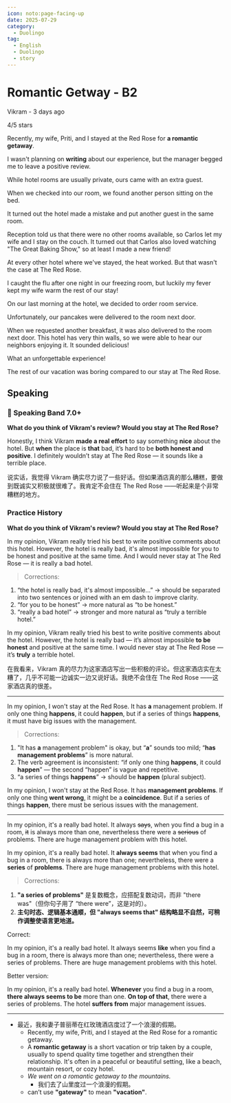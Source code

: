 ```yaml
---
icon: noto:page-facing-up
date: 2025-07-29
category:
  - Duolingo
tag:
  - English
  - Duolingo
  - story
---
```


# Romantic Getway - B2

Vikram - 3 days ago

4/5 stars

Recently, my wife, Priti, and I stayed at the Red Rose for **a romantic getaway**.

I wasn't planning on **writing** about our experience, but the manager begged me to leave a positive review.

While hotel rooms are usually private, ours came with an extra guest.

When we checked into our room, we found another person sitting on the bed.

It turned out the hotel made a mistake and put another guest in the same room.

Reception told us that there were no other rooms available, so Carlos let my wife and I stay on the couch. It turned out that Carlos also loved watching "The Great Baking Show," so at least I made a new friend!

At every other hotel where we've stayed, the heat worked. But that wasn't the case at The Red Rose.

I caught the flu after one night in our freezing room, but luckily my fever kept my wife warm the rest of our stay!

On our last morning at the hotel, we decided to order room service.

Unfortunately, our pancakes were delivered to the room next door.

When we requested another breakfast, it was also delivered to the room next door. This hotel has very thin walls, so we were able to hear our neighbors enjoying it. It sounded delicious!

What an unforgettable experience!

The rest of our vacation was boring compared to our stay at The Red Rose.

## Speaking

### 🌟 Speaking Band 7.0+

**What do you think of Vikram's review? Would you stay at The Red Rose?**

Honestly, I think Vikram **made a real effort** to say something **nice** about the hotel. But **when** the place is **that** bad, it’s hard to be **both honest and positive**. I definitely wouldn’t stay at The Red Rose — it sounds like a terrible place.

说实话，我觉得 Vikram 确实尽力说了一些好话。但如果酒店真的那么糟糕，要做到既诚实又积极就很难了。我肯定不会住在 The Red Rose ——听起来是个非常糟糕的地方。

### Practice History

**What do you think of Vikram's review? Would you stay at The Red Rose?**

In my opinion, Vikram really tried his best to write positive comments about this hotel. However, the hotel is really bad, it's almost impossible for you to be honest and positive at the same time. And I would never stay at The Red Rose — it is really a bad hotel.

> Corrections:

1.  “the hotel is really bad, it's almost impossible…” → should be separated into two sentences or joined with an em dash to improve clarity.
2.  “for you to be honest” → more natural as “to be honest.”
3.  “really a bad hotel” → stronger and more natural as “truly a terrible hotel.”

In my opinion, Vikram really tried his best to write positive comments about the hotel. However, the hotel is really bad — it’s almost impossible **to be honest** and positive at the same time. I would never stay at The Red Rose — it’s **truly** a terrible hotel.

在我看来，Vikram 真的尽力为这家酒店写出一些积极的评论。但这家酒店实在太糟了，几乎不可能一边诚实一边又说好话。我绝不会住在 The Red Rose ——这家酒店真的很差。

---

In my opinion, I won't stay at the Red Rose. It has **a** management problem. If only one thing **happens**, it could **happen**, but if a series of things **happens**, it must have big issues with the management.

> Corrections:

1. "It has **a** management problem" is okay, but “**a**” sounds too mild; “**has management problems**” is more natural.
2. The verb agreement is inconsistent: “if only one thing **happens**, it could **happen**” — the second “happen” is vague and repetitive.
3. “a series of things **happens**” → should be **happen** (plural subject).

In my opinion, I won't stay at the Red Rose. It has **management problems**. If only one thing **went wrong**, it might be a **coincidence**. But if a series of things **happen**, there must be serious issues with the management.

---

In my opinion, it's a really bad hotel. It always ~~says~~, when you find a bug in a room, ~~it~~ is always more than one, nevertheless there were a ~~serious~~ of problems. There are huge management problem with this hotel.

In my opinion, it's a really bad hotel. It **always seems** that when you find a bug in a room, there is always more than one; nevertheless, there were a **series** of **problems**. There are huge management problems with this hotel.

> Corrections:

1. **"a series of problems"** 是复数概念，应搭配复数动词，而非 "there was"（但你句子用了 “there were”，这是对的）。
2. **主句时态、逻辑基本通顺，但 "always seems that" 结构略显不自然，可稍作调整使语言更地道。**

Correct:

In my opinion, it's a really bad hotel. It always seems **like** when you find a bug in a room, there is always more than one; nevertheless, there were a series of problems. There are huge management problems with this hotel.

Better version:

In my opinion, it's a really bad hotel. **Whenever** you find a bug in a room, **there always seems to be** more than one. **On top of that**, there were a series of problems. The hotel **suffers from** major management issues.

---

- 最近，我和妻子普丽蒂在红玫瑰酒店度过了一个浪漫的假期。
  - Recently, my wife, Priti, and I stayed at the Red Rose for a romantic getaway.
  - A **romantic getaway** is a short vacation or trip taken by a couple, usually to spend quality time together and strengthen their relationship. It's often in a peaceful or beautiful setting, like a beach, mountain resort, or cozy hotel.
  - _We went on a romantic getaway to the mountains._
    - 我们去了山里度过一个浪漫的假期。
  - can’t use **"gateway"** to mean **"vacation"**.
